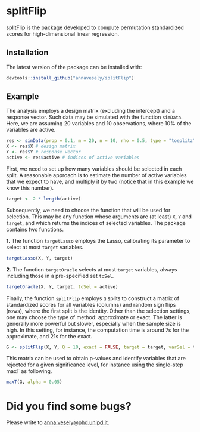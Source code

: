 # splitFlip

splitFlip is the package developed to compute permutation standardized scores for high-dimensional linear regression.


## Installation

The latest version of the package can be installed with:

``` r
devtools::install_github("annavesely/splitFlip")
```


## Example

The analysis employs a design matrix (excluding the intercept) and a response vector. Such data may be simulated with the function ```simData```. Here, we are assuming 20 variables and 10 observations, where 10% of the variables are active.

``` r 
res <- simData(prop = 0.1, m = 20, n = 10, rho = 0.5, type = "toeplitz", seed = 42)
X <- res$X # design matrix
Y <- res$Y # response vector
active <- res$active # indices of active variables
```

First, we need to set up how many variables should be selected in each split. A reasonable approach is to estimate the number of active variables that we expect to have, and multiply it by two (notice that in this example we know this number).

``` r 
target <- 2 * length(active)
```

Subsequently, we need to choose the function that will be used for selection. This may be any function whose arguments are (at least) ```X```, ```Y``` and ```target```, and which returns the indices of selected variables. The package contains two functions.

**1.** The function ```targetLasso``` employs the Lasso, calibrating its parameter to select at most ```target``` variables.

``` r
targetLasso(X, Y, target)
```

**2.** The function ```targetOracle``` selects at most ```target``` variables, always including those in a pre-specified set ```toSel```.

``` r
targetOracle(X, Y, target, toSel = active)
```

Finally, the function ```splitFlip``` employs ```Q``` splits to construct a matrix of standardized scores for all variables (columns) and random sign flips (rows), where the first split is the identity. Other than the selection settings, one may choose the type of method: approximate or exact. The latter is generally more powerful but slower, especially when the sample size is high. In this setting, for instance, the computation time is around 7s for the approximate, and 21s for the exact.

``` r 
G <- splitFlip(X, Y, Q = 10, exact = FALSE, target = target, varSel = targetLasso, seed = 42)
```

This matrix can be used to obtain p-values and identify variables that are rejected for a given significance level, for instance using the single-step maxT as following.

``` r 
maxT(G, alpha = 0.05)
```



# Did you find some bugs?

Please write to anna.vesely@phd.unipd.it.


